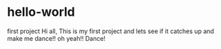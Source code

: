 # hello-world
first project
Hi all,
This is my first project and lets see if it catches up and make me dance!!
oh yeah!! Dance!
